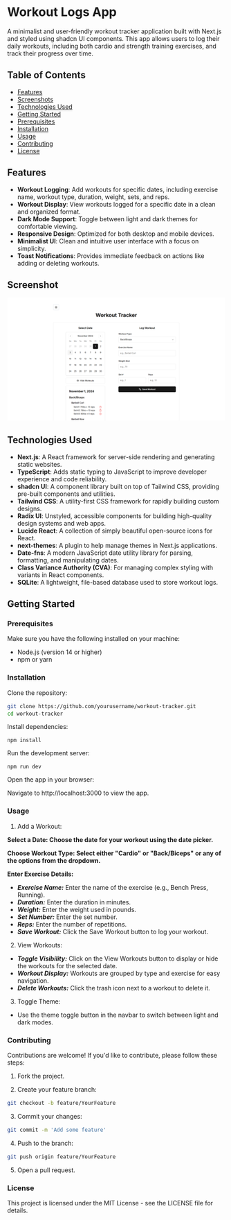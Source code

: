 # Workout Logs App

A minimalist and user-friendly workout tracker application built with Next.js and styled using shadcn UI components. This app allows users to log their daily workouts, including both cardio and strength training exercises, and track their progress over time.

## Table of Contents

- [Features](#features)
- [Screenshots](#screenshots)
- [Technologies Used](#technologies-used)
- [Getting Started](#getting-started)
- [Prerequisites](#prerequisites)
- [Installation](#installation)
- [Usage](#usage)
- [Contributing](#contributing)
- [License](#license)

## Features

- **Workout Logging**: Add workouts for specific dates, including exercise name, workout type, duration, weight, sets, and reps.
- **Workout Display**: View workouts logged for a specific date in a clean and organized format.
- **Dark Mode Support**: Toggle between light and dark themes for comfortable viewing.
- **Responsive Design**: Optimized for both desktop and mobile devices.
- **Minimalist UI**: Clean and intuitive user interface with a focus on simplicity.
- **Toast Notifications**: Provides immediate feedback on actions like adding or deleting workouts.

## Screenshot

![Light Mode](./assets/Workout_Logs.png)

## Technologies Used

- **Next.js**: A React framework for server-side rendering and generating static websites.
- **TypeScript**: Adds static typing to JavaScript to improve developer experience and code reliability.
- **shadcn UI**: A component library built on top of Tailwind CSS, providing pre-built components and utilities.
- **Tailwind CSS**: A utility-first CSS framework for rapidly building custom designs.
- **Radix UI**: Unstyled, accessible components for building high-quality design systems and web apps.
- **Lucide React**: A collection of simply beautiful open-source icons for React.
- **next-themes**: A plugin to help manage themes in Next.js applications.
- **Date-fns**: A modern JavaScript date utility library for parsing, formatting, and manipulating dates.
- **Class Variance Authority (CVA)**: For managing complex styling with variants in React components.
- **SQLite**: A lightweight, file-based database used to store workout logs.

## Getting Started

### Prerequisites

Make sure you have the following installed on your machine:

- Node.js (version 14 or higher)
- npm or yarn

### Installation

Clone the repository:

```bash
git clone https://github.com/yourusername/workout-tracker.git
cd workout-tracker
```

Install dependencies:

```
npm install
```

Run the development server:

```
npm run dev
```

Open the app in your browser:

Navigate to http://localhost:3000 to view the app.

### Usage

1. Add a Workout:

**Select a Date: Choose the date for your workout using the date picker.**

**Choose Workout Type: Select either "Cardio" or "Back/Biceps" or any of the options from the dropdown.**

**Enter Exercise Details:**

- **_Exercise Name:_** Enter the name of the exercise (e.g., Bench Press, Running).
- **_Duration:_** Enter the duration in minutes.
- **_Weight:_** Enter the weight used in pounds.
- **_Set Number:_** Enter the set number.
- **_Reps:_** Enter the number of repetitions.
- **_Save Workout:_** Click the Save Workout button to log your workout.

2. View Workouts:

- **_Toggle Visibility:_** Click on the View Workouts button to display or hide the workouts for the selected date.
- **_Workout Display:_** Workouts are grouped by type and exercise for easy navigation.
- **_Delete Workouts:_** Click the trash icon next to a workout to delete it.

3. Toggle Theme:

- Use the theme toggle button in the navbar to switch between light and dark modes.

### Contributing

Contributions are welcome! If you'd like to contribute, please follow these steps:

1. Fork the project.

2. Create your feature branch:

```bash
git checkout -b feature/YourFeature
```

3. Commit your changes:

```bash
git commit -m 'Add some feature'
```

4. Push to the branch:

```bash
git push origin feature/YourFeature
```

5. Open a pull request.

### License

This project is licensed under the MIT License - see the LICENSE file for details.
